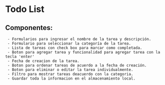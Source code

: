 # Todo List

## Componentes:
     - Formularios para ingresar el nombre de la tarea y descripción.
     - Formulario para seleccionar la categoría de la tarea.
     - Lista de tareas con check box para marcar como completada.
     - Boton para agregar tarea y funcionalidad para agregar tarea con la tecla 'enter'
     - Fecha de creacion de la tarea.
     - Boton para ordenar tareas de acuerdo a la fecha de creación.
     - Boton para eliminar o editar la tarea individualmente.
     - Filtro para mostrar tareas deacuerdo con la categoria.
     - Guardar toda la informacion en el almacenamiento local.